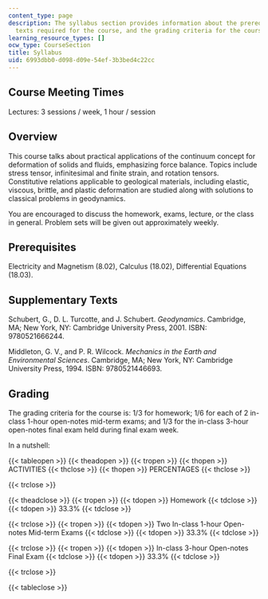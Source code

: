 ```yaml
---
content_type: page
description: The syllabus section provides information about the prerequisites, supplementary
  texts required for the course, and the grading criteria for the course.
learning_resource_types: []
ocw_type: CourseSection
title: Syllabus
uid: 6993dbb0-d098-d09e-54ef-3b3bed4c22cc
---
```


Course Meeting Times
--------------------

Lectures: 3 sessions / week, 1 hour / session

Overview
--------

This course talks about practical applications of the continuum concept for deformation of solids and fluids, emphasizing force balance. Topics include stress tensor, infinitesimal and finite strain, and rotation tensors. Constitutive relations applicable to geological materials, including elastic, viscous, brittle, and plastic deformation are studied along with solutions to classical problems in geodynamics.

You are encouraged to discuss the homework, exams, lecture, or the class in general. Problem sets will be given out approximately weekly.

Prerequisites
-------------

Electricity and Magnetism (8.02), Calculus (18.02), Differential Equations (18.03).

Supplementary Texts
-------------------

Schubert, G., D. L. Turcotte, and J. Schubert. _Geodynamics_. Cambridge, MA; New York, NY: Cambridge University Press, 2001. ISBN: 9780521666244.

Middleton, G. V., and P. R. Wilcock. _Mechanics in the Earth and Environmental Sciences_. Cambridge, MA; New York, NY: Cambridge University Press, 1994. ISBN: 9780521446693.

Grading
-------

The grading criteria for the course is: 1/3 for homework; 1/6 for each of 2 in-class 1-hour open-notes mid-term exams; and 1/3 for the in-class 3-hour open-notes final exam held during final exam week.

In a nutshell:

{{< tableopen >}}
{{< theadopen >}}
{{< tropen >}}
{{< thopen >}}
ACTIVITIES
{{< thclose >}}
{{< thopen >}}
PERCENTAGES
{{< thclose >}}

{{< trclose >}}

{{< theadclose >}}
{{< tropen >}}
{{< tdopen >}}
Homework
{{< tdclose >}}
{{< tdopen >}}
33.3%
{{< tdclose >}}

{{< trclose >}}
{{< tropen >}}
{{< tdopen >}}
Two In-class 1-hour Open-notes Mid-term Exams
{{< tdclose >}}
{{< tdopen >}}
33.3%
{{< tdclose >}}

{{< trclose >}}
{{< tropen >}}
{{< tdopen >}}
In-class 3-hour Open-notes Final Exam
{{< tdclose >}}
{{< tdopen >}}
33.3%
{{< tdclose >}}

{{< trclose >}}

{{< tableclose >}}
